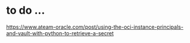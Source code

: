 to do ...
====
https://www.ateam-oracle.com/post/using-the-oci-instance-principals-and-vault-with-python-to-retrieve-a-secret